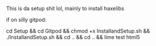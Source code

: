 This is da setup shit lol, mainly to install haxelibs

if on silly gitpod:

cd Setup && cd Gitpod && chmod +x InstallandSetup.sh && ./InstallandSetup.sh && cd .. && cd .. && lime test html5